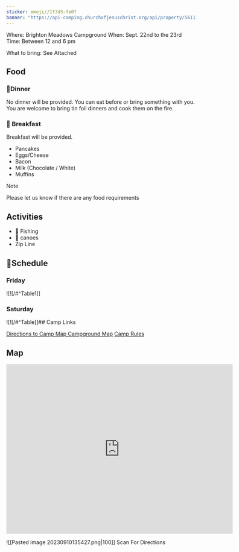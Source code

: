 ```yaml
---
sticker: emoji//1f3d5-fe0f
banner: "https://api-camping.churchofjesuschrist.org/api/property/561118/photos/2753/content/idd_50590568-0000-C21B-83A5-B7BBDEC51985"
---
```


Where: Brighton Meadows Campground 
When: Sept. 22nd to the 23rd
Time:  Between 12 and 6 pm

What to bring:  See Attached

## Food
### 🍔Dinner
No dinner will be provided.  You can eat before or bring something with you.  You are welcome to bring tin foil dinners and cook them on the fire.

### 🥞 Breakfast 
Breakfast will be provided.
- Pancakes
- Eggs/Cheese
- Bacon
- Milk (Chocolate / White)
- Muffins

> [!Note]
> Please let us know if there are any food requirements
## Activities 

- 🎣 Fishing
- 🛶 canoes
- Zip Line 

## 📆Schedule

### Friday
![![/#^Table1]]
### Saturday
![![/#^Table]]## Camp Links

[Directions to Camp Map ](https://api-camping.churchofjesuschrist.org/api/property/561118/documents/93/content/idd_B0401567-0000-C01C-A48A-BE1C05896EFA)
[Campground Map](https://api-camping.churchofjesuschrist.org/api/property/561118/documents/94/content/idd_B0401567-0000-C012-BA3B-333008DEDCA1)
[Camp Rules](https://api-camping.churchofjesuschrist.org/api/property/561118/documents/1625/content/idd_60B23B6D-0000-C416-8474-923CEAA862E6)
## Map

<iframe src="https://www.google.com/maps/embed?pb=!1m18!1m12!1m3!1d3019.1994947323087!2d-111.48118202432134!3d40.82358157137702!2m3!1f0!2f0!3f0!3m2!1i1024!2i768!4f13.1!3m3!1m2!1s0x8752414c5b1ff093%3A0xcb7b73b9d16e733e!2sBrighton%20Meadows%20Campground!5e0!3m2!1sen!2sus!4v1694375084543!5m2!1sen!2sus" width="600" height="450" style="border:0;" allowfullscreen="" loading="lazy" referrerpolicy="no-referrer-when-downgrade"></iframe>

![[Pasted image 20230910135427.png|100]]
Scan For Directions

